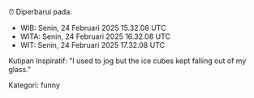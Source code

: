 ⏰ Diperbarui pada:
- WIB: Senin, 24 Februari 2025 15.32.08 UTC
- WITA: Senin, 24 Februari 2025 16.32.08 UTC
- WIT: Senin, 24 Februari 2025 17.32.08 UTC

Kutipan Inspiratif:
"I used to jog but the ice cubes kept falling out of my glass."


Kategori: funny

